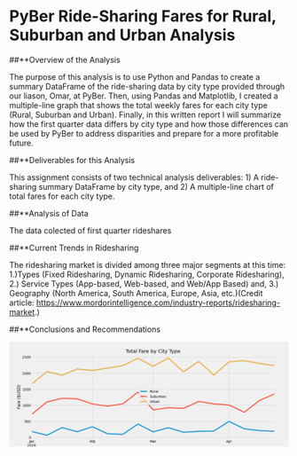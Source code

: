 # PyBer Ride-Sharing Fares for Rural, Suburban and Urban Analysis


##**Overview of the Analysis

The purpose of this analysis is to use Python and Pandas to create a summary DataFrame of the ride-sharing data by city type provided through our liason, Omar, at PyBer. Then, using Pandas and Matplotlib, I created a multiple-line graph that shows the total weekly fares for each city type (Rural, Suburban and Urban). Finally, in this written report I will summarize how the first quarter data differs by city type and how those differences can be used by PyBer to address disparities and prepare for a more profitable future.


##**Deliverables for this Analysis
 
 This assignment consists of two technical analysis deliverables: 
    1) A ride-sharing summary DataFrame by city type, and 
    2) A multiple-line chart of total fares for each city type.
    
    
 ##**Analysis of Data
 
 The data colected of first quarter rideshares 
 
 ##**Current Trends in Ridesharing
 
 The ridesharing market is divided among three major segments at this time: 1.)Types (Fixed Ridesharing, Dynamic Ridesharing, Corporate Ridesharing), 2.) Service Types (App-based, Web-based, and Web/App Based) and, 3.) Geography (North America, South America, Europe, Asia, etc.)(Credit article: https://www.mordorintelligence.com/industry-reports/ridesharing-market.)  
 
 
 ##**Conclusions and Recommendations
 
 




<img src="analysis/Pyber_fare_summary.png" width="1000">





